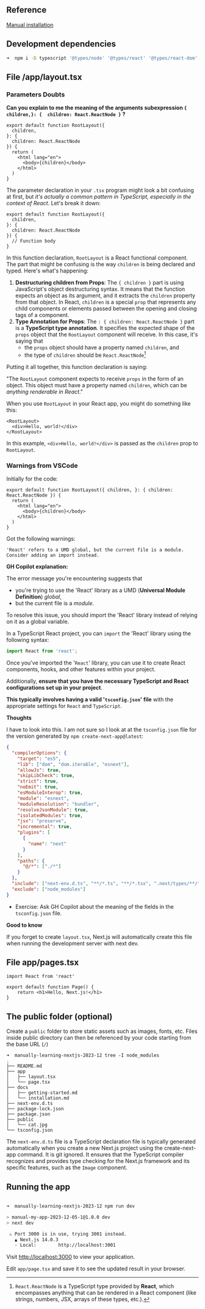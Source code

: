 ## Reference

[Manual installation](https://nextjs.org/docs/getting-started/installation#manual-installation)

## Development dependencies

```bash
➜  npm i -D typescript '@types/node' '@types/react' '@types/react-dom'
```

## File /app/layout.tsx

### Parameters Doubts

**Can you explain to me the meaning of the arguments subexpression `{  children,}: {  children: React.ReactNode }` ?**

```tsx
export default function RootLayout({
  children,
}: {
  children: React.ReactNode
}) {
  return (
    <html lang="en">
      <body>{children}</body>
    </html>
  )
}
```

The parameter declaration in your `.tsx` program might look a bit confusing at first, but *it's actually a common pattern in TypeScript, especially in the context of React*. Let's break it down:

```tsx
export default function RootLayout({
  children,
}: {
  children: React.ReactNode
}) {
  // Function body
}
```

In this function declaration, `RootLayout` is a React functional component. The part that might be confusing is the way `children` is being declared and typed. Here's what's happening:

1. **Destructuring children from Props**: The `{ children }` part is using JavaScript's object destructuring syntax. It means that the function expects an object as its argument, and it extracts the `children` property from that object. In React, `children` is a special `prop` that represents any child components or elements passed between the opening and closing tags of a component.
2. **Type Annotation for Props**: The `: { children: React.ReactNode }` part is a **TypeScript type annotation**. It specifies the expected shape of the `props` object that the `RootLayout` component will receive. In this case, it's saying that 
   - the `props` object should have a property named `children`, and 
   - the type of `children` should be `React.ReactNode`[^1]
  
[^1]: `React.ReactNode` is a TypeScript type provided by **React**, which encompasses anything that can be rendered in a React component (like strings, numbers, JSX, arrays of these types, etc.).

Putting it all together, this function declaration is saying: 

"The `RootLayout` component expects to receive `props` in the form of an object. This object must have a property named `children`, which can be *anything renderable in React*."

When you use `RootLayout` in your React app, you might do something like this:

```tsx
<RootLayout>
  <div>Hello, world!</div>
</RootLayout>
```

In this example, `<div>Hello, world!</div>` is passed as the `children` prop to `RootLayout`.

### Warnings from VSCode

Initially for the code:

```tsx
export default function RootLayout({ children, }: { children: React.ReactNode }) {
  return (
    <html lang="en">
      <body>{children}</body>
    </html>
  )
}
```

Got the following warnings:

```
'React' refers to a UMD global, but the current file is a module. 
Consider adding an import instead.
```

**GH Copilot explanation:**

The error message you're encountering suggests that 
- you're trying to use the 'React' library as a UMD (**Universal Module Definition**) *global*, 
- but the current file is a *module*. 

To resolve this issue, you should import the 'React' library instead of relying on it as a global variable.

In a TypeScript React project, you can `import` the 'React' library using the following syntax:

```ts
import React from 'react';
```

Once you've imported the '`React`' library, you can use it to create React components, hooks, and other features within your project.

Additionally, **ensure that you have the necessary TypeScript and React configurations set up in your project**. 

**This typically involves having a valid '`tsconfig.json`' file** with the appropriate settings for `React` and `TypeScript`.

**Thoughts**

I have to look into this. I am not sure so I look at at the `tsconfig.json` file for the version generated by `npm create-next-app@latest`:

```json
{
  "compilerOptions": {
    "target": "es5",
    "lib": ["dom", "dom.iterable", "esnext"],
    "allowJs": true,
    "skipLibCheck": true,
    "strict": true,
    "noEmit": true,
    "esModuleInterop": true,
    "module": "esnext",
    "moduleResolution": "bundler",
    "resolveJsonModule": true,
    "isolatedModules": true,
    "jsx": "preserve",
    "incremental": true,
    "plugins": [
      {
        "name": "next"
      }
    ],
    "paths": {
      "@/*": ["./*"]
    }
  },
  "include": ["next-env.d.ts", "**/*.ts", "**/*.tsx", ".next/types/**/*.ts"],
  "exclude": ["node_modules"]
}
```

- Exercise: Ask GH Copilot about the meaning of the fields in the `tsconfig.json` file.

**Good to know** 

If you forget to create `layout.tsx`, Next.js will automatically create this file when running the development server with next dev.

## File app/pages.tsx

```tsx
import React from 'react'

export default function Page() {
    return <h1>Hello, Next.js!</h1>
}
```

## The public folder (optional)

Create a `public` folder to store static assets such as images, fonts, etc. Files inside public directory can then be referenced by your code starting from the base URL (`/`)

```
➜  manually-learning-nextjs-2023-12 tree -I node_modules 
.
├── README.md
├── app
│   ├── layout.tsx
│   └── page.tsx
├── docs
│   ├── getting-started.md
│   └── installation.md
├── next-env.d.ts
├── package-lock.json
├── package.json
├── public
│   └── cat.jpg
└── tsconfig.json
```

The `next-env.d.ts` file is a TypeScript declaration file is typically generated automatically when you create a new Next.js project using the create-next-app command.
It is git ignored. It ensures that the TypeScript compiler recognizes and provides type checking for the Next.js framework and its specific features, such as the `Image` component.

## Running the app

```bash

➜  manually-learning-nextjs-2023-12 npm run dev

> manual-my-app-2023-12-05-1@1.0.0 dev
> next dev

 ⚠ Port 3000 is in use, trying 3001 instead.
   ▲ Next.js 14.0.3
   - Local:        http://localhost:3001
```

Visit <http://localhost:3000> to view your application.

Edit `app/page.tsx` and save it to see the updated result in your browser.